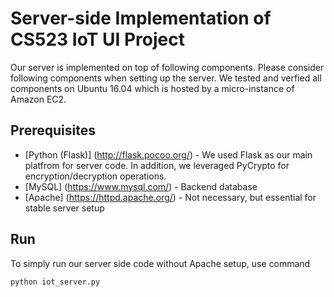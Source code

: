 # Server-side Implementation of CS523 IoT UI Project

Our server is implemented on top of following components. Please consider following components when setting up the server. We tested and verfied all components on Ubuntu 16.04 which is hosted by a micro-instance of Amazon EC2.

## Prerequisites

* [Python (Flask)] (http://flask.pocoo.org/) - We used Flask as our main platfrom for server code. In addition, we leveraged PyCrypto for encryption/decryption operations.
* [MySQL] (https://www.mysql.com/) - Backend database
* [Apache] (https://httpd.apache.org/) - Not necessary, but essential for stable server setup

## Run

To simply run our server side code without Apache setup, use command

```
python iot_server.py
```
